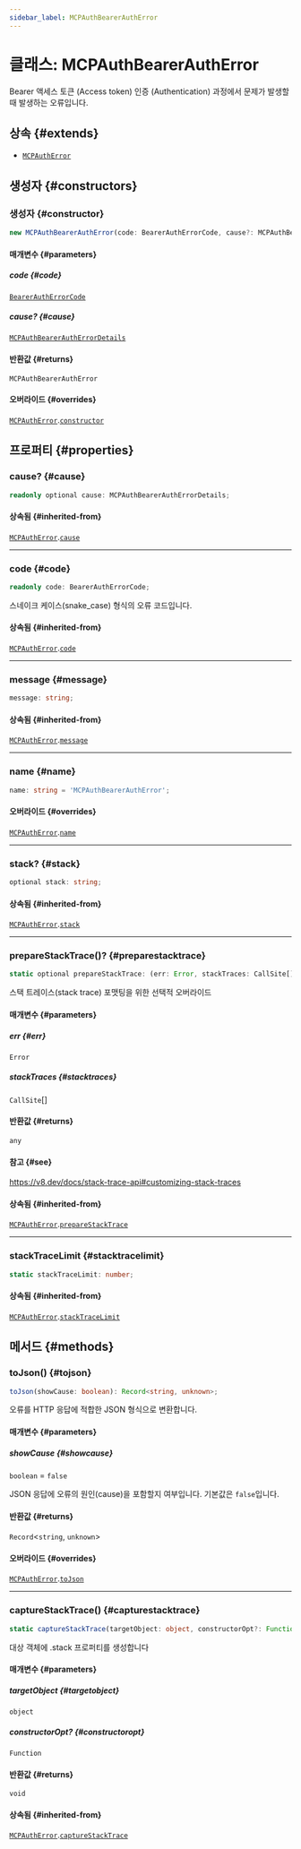```yaml
---
sidebar_label: MCPAuthBearerAuthError
---
```


# 클래스: MCPAuthBearerAuthError

Bearer 액세스 토큰 (Access token) 인증 (Authentication) 과정에서 문제가 발생할 때 발생하는 오류입니다.

## 상속 {#extends}

- [`MCPAuthError`](/references/js/classes/MCPAuthError.md)

## 생성자 {#constructors}

### 생성자 {#constructor}

```ts
new MCPAuthBearerAuthError(code: BearerAuthErrorCode, cause?: MCPAuthBearerAuthErrorDetails): MCPAuthBearerAuthError;
```

#### 매개변수 {#parameters}

##### code {#code}

[`BearerAuthErrorCode`](/references/js/type-aliases/BearerAuthErrorCode.md)

##### cause? {#cause}

[`MCPAuthBearerAuthErrorDetails`](/references/js/type-aliases/MCPAuthBearerAuthErrorDetails.md)

#### 반환값 {#returns}

`MCPAuthBearerAuthError`

#### 오버라이드 {#overrides}

[`MCPAuthError`](/references/js/classes/MCPAuthError.md).[`constructor`](/references/js/classes/MCPAuthError.md#constructor)

## 프로퍼티 {#properties}

### cause? {#cause}

```ts
readonly optional cause: MCPAuthBearerAuthErrorDetails;
```

#### 상속됨 {#inherited-from}

[`MCPAuthError`](/references/js/classes/MCPAuthError.md).[`cause`](/references/js/classes/MCPAuthError.md#cause)

***

### code {#code}

```ts
readonly code: BearerAuthErrorCode;
```

스네이크 케이스(snake_case) 형식의 오류 코드입니다.

#### 상속됨 {#inherited-from}

[`MCPAuthError`](/references/js/classes/MCPAuthError.md).[`code`](/references/js/classes/MCPAuthError.md#code)

***

### message {#message}

```ts
message: string;
```

#### 상속됨 {#inherited-from}

[`MCPAuthError`](/references/js/classes/MCPAuthError.md).[`message`](/references/js/classes/MCPAuthError.md#message)

***

### name {#name}

```ts
name: string = 'MCPAuthBearerAuthError';
```

#### 오버라이드 {#overrides}

[`MCPAuthError`](/references/js/classes/MCPAuthError.md).[`name`](/references/js/classes/MCPAuthError.md#name)

***

### stack? {#stack}

```ts
optional stack: string;
```

#### 상속됨 {#inherited-from}

[`MCPAuthError`](/references/js/classes/MCPAuthError.md).[`stack`](/references/js/classes/MCPAuthError.md#stack)

***

### prepareStackTrace()? {#preparestacktrace}

```ts
static optional prepareStackTrace: (err: Error, stackTraces: CallSite[]) => any;
```

스택 트레이스(stack trace) 포맷팅을 위한 선택적 오버라이드

#### 매개변수 {#parameters}

##### err {#err}

`Error`

##### stackTraces {#stacktraces}

`CallSite`[]

#### 반환값 {#returns}

`any`

#### 참고 {#see}

https://v8.dev/docs/stack-trace-api#customizing-stack-traces

#### 상속됨 {#inherited-from}

[`MCPAuthError`](/references/js/classes/MCPAuthError.md).[`prepareStackTrace`](/references/js/classes/MCPAuthError.md#preparestacktrace)

***

### stackTraceLimit {#stacktracelimit}

```ts
static stackTraceLimit: number;
```

#### 상속됨 {#inherited-from}

[`MCPAuthError`](/references/js/classes/MCPAuthError.md).[`stackTraceLimit`](/references/js/classes/MCPAuthError.md#stacktracelimit)

## 메서드 {#methods}

### toJson() {#tojson}

```ts
toJson(showCause: boolean): Record<string, unknown>;
```

오류를 HTTP 응답에 적합한 JSON 형식으로 변환합니다.

#### 매개변수 {#parameters}

##### showCause {#showcause}

`boolean` = `false`

JSON 응답에 오류의 원인(cause)을 포함할지 여부입니다.
기본값은 `false`입니다.

#### 반환값 {#returns}

`Record`\<`string`, `unknown`\>

#### 오버라이드 {#overrides}

[`MCPAuthError`](/references/js/classes/MCPAuthError.md).[`toJson`](/references/js/classes/MCPAuthError.md#tojson)

***

### captureStackTrace() {#capturestacktrace}

```ts
static captureStackTrace(targetObject: object, constructorOpt?: Function): void;
```

대상 객체에 .stack 프로퍼티를 생성합니다

#### 매개변수 {#parameters}

##### targetObject {#targetobject}

`object`

##### constructorOpt? {#constructoropt}

`Function`

#### 반환값 {#returns}

`void`

#### 상속됨 {#inherited-from}

[`MCPAuthError`](/references/js/classes/MCPAuthError.md).[`captureStackTrace`](/references/js/classes/MCPAuthError.md#capturestacktrace)
